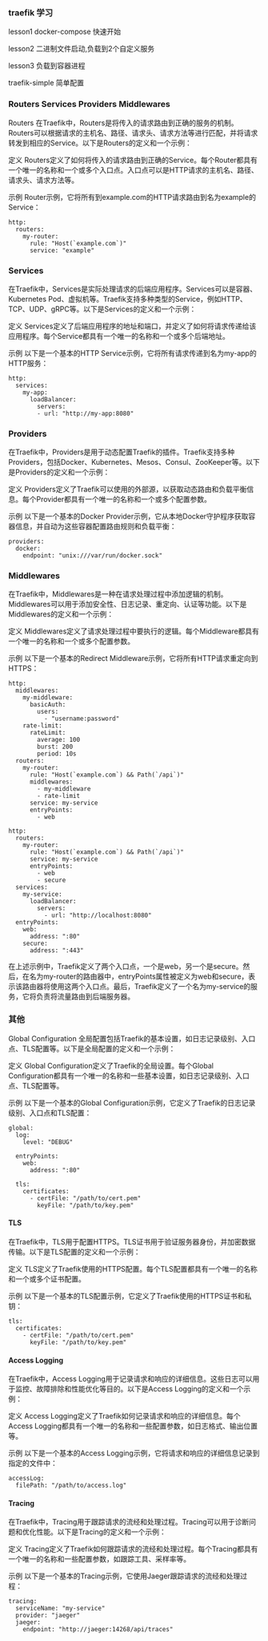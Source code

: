 ### traefik 学习


lesson1  docker-compose 快速开始

lesson2 二进制文件启动,负载到2个自定义服务

lesson3 负载到容器进程

traefik-simple 简单配置

### Routers Services Providers Middlewares
Routers
在Traefik中，Routers是将传入的请求路由到正确的服务的机制。Routers可以根据请求的主机名、路径、请求头、请求方法等进行匹配，并将请求转发到相应的Service。以下是Routers的定义和一个示例：

定义
Routers定义了如何将传入的请求路由到正确的Service。每个Router都具有一个唯一的名称和一个或多个入口点。入口点可以是HTTP请求的主机名、路径、请求头、请求方法等。

示例
Router示例，它将所有到example.com的HTTP请求路由到名为example的Service：
```code
http:
  routers:
    my-router:
      rule: "Host(`example.com`)"
      service: "example"
```

### Services
在Traefik中，Services是实际处理请求的后端应用程序。Services可以是容器、Kubernetes Pod、虚拟机等。Traefik支持多种类型的Service，例如HTTP、TCP、UDP、gRPC等。以下是Services的定义和一个示例：

定义
Services定义了后端应用程序的地址和端口，并定义了如何将请求传递给该应用程序。每个Service都具有一个唯一的名称和一个或多个后端地址。

示例
以下是一个基本的HTTP Service示例，它将所有请求传递到名为my-app的HTTP服务：
```code
http:
  services:
    my-app:
      loadBalancer:
        servers:
        - url: "http://my-app:8080"
```
### Providers
在Traefik中，Providers是用于动态配置Traefik的插件。Traefik支持多种Providers，包括Docker、Kubernetes、Mesos、Consul、ZooKeeper等。以下是Providers的定义和一个示例：

定义
Providers定义了Traefik可以使用的外部源，以获取动态路由和负载平衡信息。每个Provider都具有一个唯一的名称和一个或多个配置参数。

示例
以下是一个基本的Docker Provider示例，它从本地Docker守护程序获取容器信息，并自动为这些容器配置路由规则和负载平衡：
```code
providers:
  docker:
    endpoint: "unix:///var/run/docker.sock"
```

### Middlewares
在Traefik中，Middlewares是一种在请求处理过程中添加逻辑的机制。Middlewares可以用于添加安全性、日志记录、重定向、认证等功能。以下是Middlewares的定义和一个示例：

定义
Middlewares定义了请求处理过程中要执行的逻辑。每个Middleware都具有一个唯一的名称和一个或多个配置参数。

示例
以下是一个基本的Redirect Middleware示例，它将所有HTTP请求重定向到HTTPS：
```code
http:
  middlewares:
    my-middleware:
      basicAuth:
        users:
          - "username:password"
    rate-limit:
      rateLimit:
        average: 100
        burst: 200
        period: 10s
  routers:
    my-router:
      rule: "Host(`example.com`) && Path(`/api`)"
      middlewares:
        - my-middleware
        - rate-limit
      service: my-service
      entryPoints:
        - web
```

```code
http:
  routers:
    my-router:
      rule: "Host(`example.com`) && Path(`/api`)"
      service: my-service
      entryPoints:
        - web
        - secure
  services:
    my-service:
      loadBalancer:
        servers:
          - url: "http://localhost:8080"
  entryPoints:
    web:
      address: ":80"
    secure:
      address: ":443"
```

在上述示例中，Traefik定义了两个入口点，一个是web，另一个是secure。然后，在名为my-router的路由器中，entryPoints属性被定义为web和secure，表示该路由器将使用这两个入口点。最后，Traefik定义了一个名为my-service的服务，它将负责将流量路由到后端服务器。

### 其他

Global Configuration
全局配置包括Traefik的基本设置，如日志记录级别、入口点、TLS配置等。以下是全局配置的定义和一个示例：

定义
Global Configuration定义了Traefik的全局设置。每个Global Configuration都具有一个唯一的名称和一些基本设置，如日志记录级别、入口点、TLS配置等。

示例
以下是一个基本的Global Configuration示例，它定义了Traefik的日志记录级别、入口点和TLS配置：

```code
global:
  log:
    level: "DEBUG"

  entryPoints:
    web:
      address: ":80"

  tls:
    certificates:
      - certFile: "/path/to/cert.pem"
        keyFile: "/path/to/key.pem"
```

#### TLS
在Traefik中，TLS用于配置HTTPS。TLS证书用于验证服务器身份，并加密数据传输。以下是TLS配置的定义和一个示例：

定义
TLS定义了Traefik使用的HTTPS配置。每个TLS配置都具有一个唯一的名称和一个或多个证书配置。

示例
以下是一个基本的TLS配置示例，它定义了Traefik使用的HTTPS证书和私钥：

```code
tls:
  certificates:
    - certFile: "/path/to/cert.pem"
      keyFile: "/path/to/key.pem"

```

#### Access Logging
在Traefik中，Access Logging用于记录请求和响应的详细信息。这些日志可以用于监控、故障排除和性能优化等目的。以下是Access Logging的定义和一个示例：

定义
Access Logging定义了Traefik如何记录请求和响应的详细信息。每个Access Logging都具有一个唯一的名称和一些配置参数，如日志格式、输出位置等。

示例
以下是一个基本的Access Logging示例，它将请求和响应的详细信息记录到指定的文件中：

```code
accessLog:
  filePath: "/path/to/access.log"

```

#### Tracing
在Traefik中，Tracing用于跟踪请求的流经和处理过程。Tracing可以用于诊断问题和优化性能。以下是Tracing的定义和一个示例：

定义
Tracing定义了Traefik如何跟踪请求的流经和处理过程。每个Tracing都具有一个唯一的名称和一些配置参数，如跟踪工具、采样率等。

示例
以下是一个基本的Tracing示例，它使用Jaeger跟踪请求的流经和处理过程：

```code
tracing:
  serviceName: "my-service"
  provider: "jaeger"
  jaeger:
    endpoint: "http://jaeger:14268/api/traces"

```